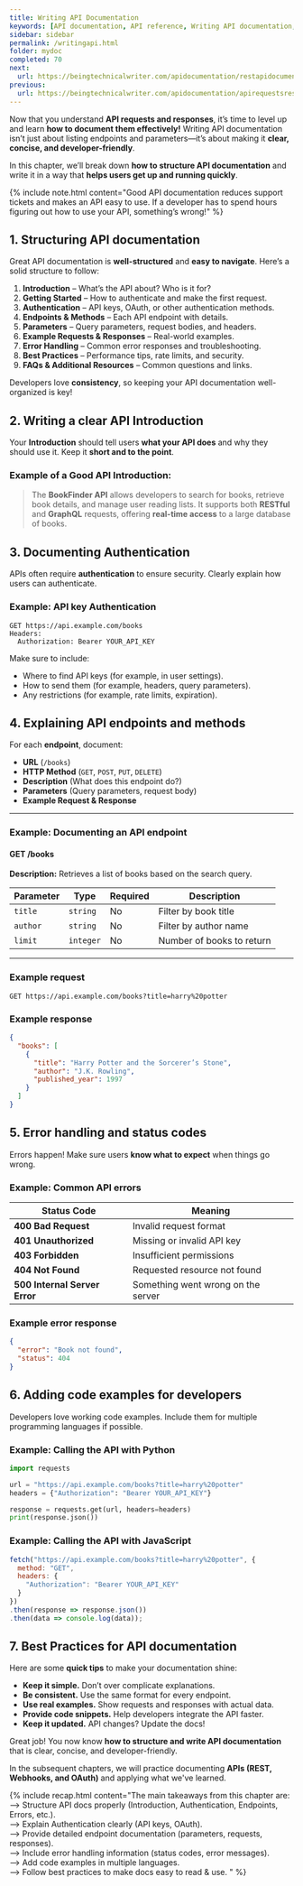```yaml
---
title: Writing API Documentation
keywords: [API documentation, API reference, Writing API documentation, API endpoints, API parameters, API authentication, API request examples, API response examples, API documentation structure, REST API documentation, API documentation best practices, Developer-friendly API docs]
sidebar: sidebar
permalink: /writingapi.html
folder: mydoc
completed: 70
next:
  url: https://beingtechnicalwriter.com/apidocumentation/restapidocumentation.html
previous:
  url: https://beingtechnicalwriter.com/apidocumentation/apirequestsresponses.html
---
```


Now that you understand **API requests and responses**, it’s time to level up and learn **how to document them effectively!** Writing API documentation isn’t just about listing endpoints and parameters—it’s about making it **clear, concise, and developer-friendly**. 

In this chapter, we’ll break down **how to structure API documentation** and write it in a way that **helps users get up and running quickly**.

{% include note.html content="Good API documentation reduces support tickets and makes an API easy to use. If a developer has to spend hours figuring out how to use your API, something’s wrong!" %}


## 1. Structuring API documentation

Great API documentation is **well-structured** and **easy to navigate**. Here’s a solid structure to follow:

1. **Introduction** – What’s the API about? Who is it for?
2. **Getting Started** – How to authenticate and make the first request.
3. **Authentication** – API keys, OAuth, or other authentication methods.
4. **Endpoints & Methods** – Each API endpoint with details.
5. **Parameters** – Query parameters, request bodies, and headers.
6. **Example Requests & Responses** – Real-world examples.
7. **Error Handling** – Common error responses and troubleshooting.
8. **Best Practices** – Performance tips, rate limits, and security.
9. **FAQs & Additional Resources** – Common questions and links.

Developers love **consistency**, so keeping your API documentation well-organized is key!

## 2. Writing a clear API **Introduction**

Your **Introduction** should tell users **what your API does** and why they should use it. Keep it **short and to the point**.

### Example of a Good API Introduction:
> The **BookFinder API** allows developers to search for books, retrieve book details, and manage user reading lists. It supports both **RESTful** and **GraphQL** requests, offering **real-time access** to a large database of books.


## 3. Documenting **Authentication**

APIs often require **authentication** to ensure security. Clearly explain how users can authenticate.

### Example: API key Authentication

```http
GET https://api.example.com/books
Headers:
  Authorization: Bearer YOUR_API_KEY
```

Make sure to include:
- Where to find API keys (for example, in user settings).
- How to send them (for example, headers, query parameters).
- Any restrictions (for example, rate limits, expiration).

## 4. Explaining API endpoints and methods

For each **endpoint**, document:

- **URL** (`/books`)
- **HTTP Method** (`GET`, `POST`, `PUT`, `DELETE`)
- **Description** (What does this endpoint do?)
- **Parameters** (Query parameters, request body)
- **Example Request & Response**

---

### Example: Documenting an API endpoint

#### **GET /books**
**Description:** Retrieves a list of books based on the search query.

| **Parameter** | **Type**   | **Required** | **Description**                   |
|--------------|-----------|-------------|-----------------------------------|
| `title`      | `string`  | No          | Filter by book title             |
| `author`     | `string`  | No          | Filter by author name            |
| `limit`      | `integer` | No          | Number of books to return        |

---

### **Example request**
```http
GET https://api.example.com/books?title=harry%20potter
```

### **Example response**

```json
{
  "books": [
    {
      "title": "Harry Potter and the Sorcerer’s Stone",
      "author": "J.K. Rowling",
      "published_year": 1997
    }
  ]
}
```


## 5. Error handling and status codes

Errors happen! Make sure users **know what to expect** when things go wrong.

### Example: Common API errors

| **Status Code** | **Meaning** |
|---------------|------------|
| **400 Bad Request** | Invalid request format |
| **401 Unauthorized** | Missing or invalid API key |
| **403 Forbidden** | Insufficient permissions |
| **404 Not Found** | Requested resource not found |
| **500 Internal Server Error** | Something went wrong on the server |

### Example error response

```json
{
  "error": "Book not found",
  "status": 404
}
```
## 6. Adding code examples for developers
Developers love working code examples. Include them for multiple programming languages if possible.

### Example: Calling the API with Python

```python
import requests

url = "https://api.example.com/books?title=harry%20potter"
headers = {"Authorization": "Bearer YOUR_API_KEY"}

response = requests.get(url, headers=headers)
print(response.json())
```

### Example: Calling the API with JavaScript

```js
fetch("https://api.example.com/books?title=harry%20potter", {
  method: "GET",
  headers: {
    "Authorization": "Bearer YOUR_API_KEY"
  }
})
.then(response => response.json())
.then(data => console.log(data));
```

## 7. Best Practices for API documentation

Here are some **quick tips** to make your documentation shine:

- **Keep it simple.** Don’t over complicate explanations.
- **Be consistent.** Use the same format for every endpoint.
- **Use real examples.** Show requests and responses with actual data.
- **Provide code snippets.** Help developers integrate the API faster.
- **Keep it updated.** API changes? Update the docs!

Great job! You now know **how to structure and write API documentation** that is clear, concise, and developer-friendly.

In the subsequent chapters, we will practice documenting **APIs (REST, Webhooks, and OAuth)** and applying what we've learned.

{% include recap.html content="The main takeaways from this chapter are: 
<br> --> Structure API docs properly (Introduction, Authentication, Endpoints, Errors, etc.).
<br> --> Explain Authentication clearly (API keys, OAuth).
<br> --> Provide detailed endpoint documentation (parameters, requests, responses).
<br> --> Include error handling information (status codes, error messages).
<br> --> Add code examples in multiple languages.
<br> --> Follow best practices to make docs easy to read & use.
" %}


